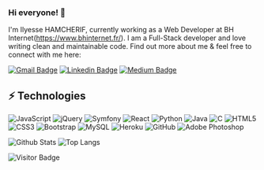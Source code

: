### Hi everyone! 👋

I'm Ilyesse HAMCHERIF, currently working as a Web Developer at BH Internet(https://www.bhinternet.fr/). I am a Full-Stack developer and love writing clean and maintainable code. Find out more about me & feel free to connect with me here:

[![Gmail Badge](https://img.shields.io/badge/-contact@ilyessehamcherif.fr-c14438?style=flat-square&logo=Gmail&logoColor=white&link=mailto:contact@ilyessehamcherif.fr)](mailto:contact@ilyessehamcherif.fr)
[![Linkedin Badge](https://img.shields.io/badge/-ludehsar-blue?style=flat-square&logo=Linkedin&logoColor=white&link=https://www.linkedin.com/in/ilyessehamcherif/)](https://www.linkedin.com/in/ilyessehamcherif/)
[![Medium Badge](https://img.shields.io/badge/ilyesse-hamcherif-12100E?style=flat-square&logo=medium&logoColor=white&link=https://www.ilyessehamcherif.com/)](https://www.ilyessehamcherif.com/)


## ⚡ Technologies

![JavaScript](https://img.shields.io/badge/-JavaScript-black?style=flat-square&logo=javascript)
![jQuery](https://img.shields.io/badge/jquery-%230769AD.svg?style=for-the-badge&logo=jquery&logoColor=white)
![Symfony](https://img.shields.io/badge/symfony-%23000000.svg?style=for-the-badge&logo=symfony&logoColor=white)
![React](https://img.shields.io/badge/-React-black?style=flat-square&logo=react)
![Python](https://img.shields.io/badge/-Python-black?style=flat-square&logo=Python)
![Java](https://img.shields.io/badge/java-%23ED8B00.svg?style=for-the-badge&logo=java&logoColor=white)
![C](https://img.shields.io/badge/c-%2300599C.svg?style=for-the-badge&logo=c&logoColor=white)
![HTML5](https://img.shields.io/badge/-HTML5-E34F26?style=flat-square&logo=html5&logoColor=white)
![CSS3](https://img.shields.io/badge/-CSS3-1572B6?style=flat-square&logo=css3)
![Bootstrap](https://img.shields.io/badge/-Bootstrap-563D7C?style=flat-square&logo=bootstrap)
![MySQL](https://img.shields.io/badge/-MySQL-black?style=flat-square&logo=mysql)
![Heroku](https://img.shields.io/badge/-Heroku-430098?style=flat-square&logo=heroku)
![GitHub](https://img.shields.io/badge/-GitHub-181717?style=flat-square&logo=github)
![Adobe Photoshop](https://img.shields.io/badge/adobe%20photoshop-%2331A8FF.svg?style=for-the-badge&logo=adobe%20photoshop&logoColor=white)

![Github Stats](https://github-readme-stats.vercel.app/api?username=ihbzk&count_private=true&show_icons=true&include_all_commits=true)
![Top Langs](https://github-readme-stats.vercel.app/api/top-langs/?username=ihbzk&hide=TeX&layout=compact)

![Visitor Badge](https://visitor-badge.laobi.icu/badge?page_id=ihbzk.ihbzk)
